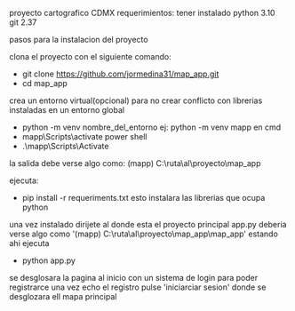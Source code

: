 proyecto cartografico CDMX
requerimientos:
tener instalado 
python 3.10  
git 2.37

pasos para  la instalacion del proyecto

clona el proyecto con el siguiente comando:

-  git clone  https://github.com/jormedina31/map_app.git
-  cd map_app

crea un entorno virtual(opcional) para no crear conflicto con librerias 
instaladas en un entorno global

-  python -m venv nombre_del_entorno
  ej:  python -m venv mapp
en cmd
-  mapp\Scripts\activate
power shell
-  .\mapp\Scripts\Activate

la salida  debe verse algo  como:
(mapp) C:\ruta\al\proyecto\map_app


ejecuta:
-  pip install -r requeriments.txt
esto instalara las librerias que ocupa python

una vez instalado  dirijete  al donde esta el proyecto principal app.py
deberia verse algo como '(mapp) C:\ruta\al\proyecto\map_app\map_app'
estando ahi  ejecuta
- python  app.py

se desglosara la pagina  al inicio con un sistema de login para poder registrarce 
una vez echo el registro pulse 'iniciarciar sesion' donde se desglozara ell mapa principal





